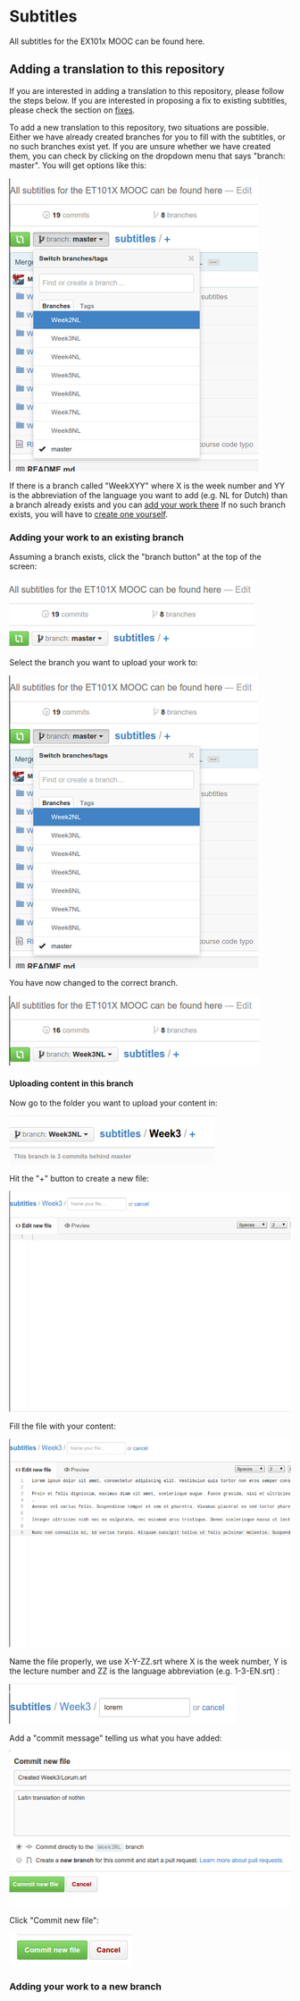 # Subtitles
All subtitles for the EX101x MOOC can be found here.

## Adding a translation to this repository
If you are interested in adding a translation to this repository, please follow
the steps below. If you are interested in proposing a fix to existing subtitles,
please check the section on [fixes](#fixing-a-translation-in-this-repository).

To add a new translation to this repository, two situations are possible. Either
we have already created branches for you to fill with the subtitles, or no such
branches exist yet. If you are unsure whether we have created them, you can
check by clicking on the dropdown menu that says "branch: master". You will get
options like this:

![Existing branches in the repository](figures/branchswitch2.png)

If there is a branch called "WeekXYY" where X is the week number and YY is the
abbreviation of the language you want to add (e.g. NL for Dutch) than a branch
already exists and you can [add your work
there](#adding-your-work-to-an-existing-branch) If no such branch exists, you
will have to [create one yourself](#adding-your-work-to-a-new-branch).

### Adding your work to an existing branch

Assuming a branch exists, click the "branch button" at the top of the screen:

![Branch button used to switch branches](figures/branchswitch.png)

Select the branch you want to upload your work to:

![Existing branches in the repository](figures/branchswitch2.png)

You have now changed to the correct branch.

![You are now in the correct branch](figures/branchswitch3.png)

#### Uploading content in this branch

Now go to the folder you want to upload your content in:

![Switch to the correct directory](figures/upload0.png)

Hit the "+" button to create a new file:

![Create a new file](figures/upload1.png)

Fill the file with your content:

![Put content in the file](figures/upload2.png)

Name the file properly, we use X-Y-ZZ.srt where X is the week number, Y is the lecture number and ZZ is the language abbreviation (e.g. 1-3-EN.srt) : 

![Name the file](figures/upload3.png)

Add a "commit message" telling us what you have added:

![Add a commit message](figures/upload4.png)

Click "Commit new file":

![Commit new file](figures/upload5.png)

### Adding your work to a new branch 


